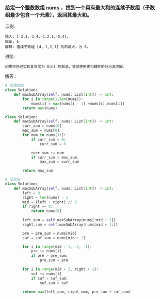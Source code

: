 ### 给定一个整数数组 nums ，找到一个具有最大和的连续子数组（子数组最少包含一个元素），返回其最大和。

示例:

    输入: [-2,1,-3,4,-1,2,1,-5,4],
    输出: 6
    解释: 连续子数组 [4,-1,2,1] 的和最大，为 6。
进阶:

    如果你已经实现复杂度为 O(n) 的解法，尝试使用更为精妙的分治法求解。

解答：

```python
# 动态规划
class Solution:
    def maxSubArray(self, nums: List[int]) -> int:
        for i in range(1,len(nums)):
            nums[i] = max(nums[i - 1] +nums[i],nums[i])
        return max(nums)
```

```python
class Solution:
    def maxSubArray(self, nums: List[int]) -> int:
        curr_sum = nums[0]
        max_sum = nums[0]
        for num in nums[1:]:
            if curr_sum < 0:
                curr_sum = 0

            curr_sum += num
            if curr_sum > max_sum:
                max_sum = curr_sum

        return max_sum
```

```python
# 分治法
class Solution:
    def maxSubArray(self, nums: List[int]) -> int:
        left = 0
        right = len(nums) - 1
        mid = (left + right) // 2
        if right == 0:
            return nums[0]
        
        left_sum = self.maxSubArray(nums[:mid + 1])
        right_sum = self.maxSubArray(nums[mid + 1:])

        pre = pre_sum = nums[mid]
        suf = suf_sum = nums[mid + 1]

        for i in range(mid - 1, -1, -1):
            pre += nums[i]
            if pre > pre_sum:
                pre_sum = pre
        
        for i in range(mid + 2, right + 1):
            suf += nums[i]
            if suf > suf_sum:
                suf_sum = suf
        
        return max(left_sum, right_sum, pre_sum + suf_sum)
```